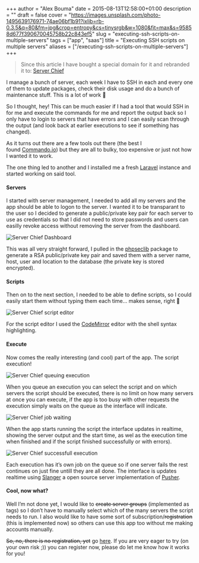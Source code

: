 +++
author = "Alex Bouma"
date = 2015-08-13T12:58:00+01:00
description = ""
draft = false
cover = "https://images.unsplash.com/photo-1495639176971-74ae06bf1b91?ixlib=rb-0.3.5&q=80&fm=jpg&crop=entropy&cs=tinysrgb&w=1080&fit=max&s=95858d677f390670045758b22c843ef5"
slug = "executing-ssh-scripts-on-multiple-servers"
tags = ["app", "saas"]
title = "Executing SSH scripts on multiple servers"
aliases = ["/executing-ssh-scripts-on-multiple-servers"]
+++

> Since this article I have bought a special domain for it and rebranded it to: [Server Chief](https://server.chief.app)

I manage a bunch of server, each week I have to SSH in each and every one of them to update packages, check their disk usage and do a bunch of maintenance stuff. This is a lot of work 🙁

So I thought, hey! This can be much easier if I had a tool that would SSH in for me and execute the commands for me and report the output back so I only have to login to servers that have errors and I can easily scan through the output (and look back at earlier executions to see if something has changed).

As it turns out there are a few tools out there (the best I found [Commando.io](https://commando.io/)) but they are all to bulky, too expensive or just not how I wanted it to work.

The one thing led to another and I installed me a fresh [Laravel](http://laravel.com/) instance and started working on said tool.

#### Servers

I started with server management, I needed to add all my servers and the app should be able to logon to the server. I wanted it to be transparant to the user so I decided to generate a public/private key pair for each server to use as credentials so that I did not need to store passwords and users can easilly revoke access without removing the server from the dashboard.

![Server Chief Dashboard](/img/ghost/Screen-Shot-2015-08-13-at-15-24-17-1024x230.png)

This was all very straight forward, I pulled in the [phpseclib](https://packagist.org/packages/phpseclib/phpseclib) package to generate a RSA public/private key pair and saved them with a server name, host, user and location to the database (the private key is stored encrypted).

#### Scripts

Then on to the next section, I needed to be able to define scripts, so I could easily start them without typing them each time… makes sense, right 🙂

![Server Chief script editor](/img/ghost/Screen-Shot-2015-08-13-at-15-30-40-1024x516.png)

For the script editor I used the [CodeMirror](http://codemirror.net/) editor with the shell syntax highlighting.

#### Execute

Now comes the really interesting (and cool) part of the app. The script execution!

![Server Chief queuing execution](/img/ghost/Screen-Shot-2015-08-13-at-15-34-26-1024x320.png)

When you queue an execution you can select the script and on which servers the script should be executed, there is no limit on how many servers at once you can execute, if the app is too busy with other requests the execution simply waits on the queue as the interface will indicate.

![Server Chief job waiting](/img/ghost/Screen-Shot-2015-08-13-at-15-46-11-1024x218.png)

When the app starts running the script the interface updates in realtime, showing the server output and the start time, as wel as the execution time when finished and if the script finished successfully or with errors).

![Server Chief successfull execution](/img/ghost/Screen-Shot-2015-08-13-at-15-49-30-1024x793.png)

Each execution has it’s own job on the queue so if one server fails the rest continues on just fine untill they are all done. The interface is updates realtime using [Slanger](https://github.com/stevegraham/slanger) a open source server implementation of [Pusher](https://pusher.com/).

#### Cool, now what?

Well I’m not done yet, I would like to <del datetime="2015-08-13T21:41:49+00:00">create server groups</del> (implemented as tags) so I don’t have to manually select which of the many servers the script needs to run. I also would like to have some sort of subscription/<del datetime="2015-08-13T21:41:49+00:00">registration</del> (this is implemented now) so others can use this app too without me making accounts manually.

<del datetime="2015-08-13T21:41:49+00:00">So, no, there is no registration, yet</del> go [here](https://server.chief.io/register). If you are very eager to try (on your own risk ;)) you can register now, please do let me know how it works for you!
